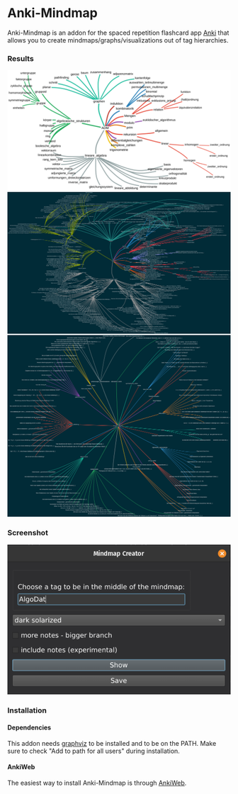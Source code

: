 # Anki-Mindmap
Anki-Mindmap is an addon for the spaced repetition flashcard app [Anki](https://apps.ankiweb.net/) that allows you to create mindmaps/graphs/visualizations out of tag hierarchies.

### Results
![](images/ADM.svg)
![](images/ADM_with_notes.svg)
![](images/lineare_algebra_with_notes.svg)

### Screenshot
![](images/mindmap_creator_dialog.png)

### Installation
#### Dependencies
This addon needs [graphviz](https://graphviz.org/download/) to be installed and to be on the PATH.
Make sure to check "Add to path for all users" during installation.

#### AnkiWeb
The easiest way to install Anki-Mindmap is through [AnkiWeb](https://ankiweb.net/shared/info/965278890).
